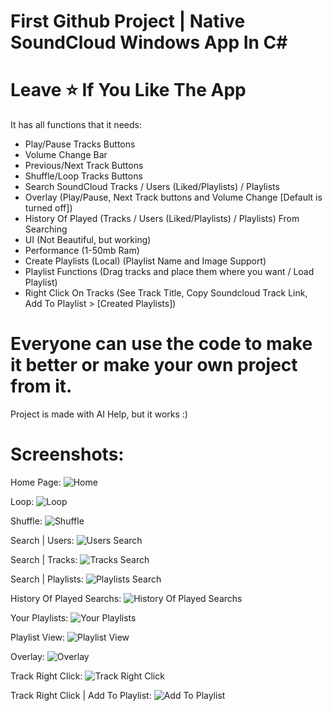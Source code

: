 
# First Github Project | Native SoundCloud Windows App In C#
# Leave ⭐ If You Like The App
It has all functions that it needs:
- Play/Pause Tracks Buttons
- Volume Change Bar
- Previous/Next Track Buttons
- Shuffle/Loop Tracks Buttons
- Search SoundCloud Tracks / Users (Liked/Playlists) / Playlists
- Overlay (Play/Pause, Next Track buttons and Volume Change [Default is turned off])
- History Of Played (Tracks / Users (Liked/Playlists) / Playlists) From Searching
- UI (Not Beautiful, but working)
- Performance (1-50mb Ram)
- Create Playlists (Local) (Playlist Name and Image Support)
- Playlist Functions (Drag tracks and place them where you want / Load Playlist)
- Right Click On Tracks (See Track Title, Copy Soundcloud Track Link, Add To Playlist > [Created Playlists])

# Everyone can use the code to make it better or make your own project from it.
Project is made with AI Help, but it works :)
# Screenshots:
Home Page:
![Home](https://i.imgur.com/IsWDePl.png)

Loop:
![Loop](https://i.imgur.com/RNREl8y.png)

Shuffle:
![Shuffle](https://i.imgur.com/47lPuaA.png)

Search | Users:
![Users Search](https://i.imgur.com/hK8jyGO.png)

Search | Tracks:
![Tracks Search](https://i.imgur.com/n0le5qd.png)

Search | Playlists:
![Playlists Search](https://i.imgur.com/Ev8GypQ.png)

History Of Played Searchs:
![History Of Played Searchs](https://i.imgur.com/cDzDpCl.png)

Your Playlists:
![Your Playlists](https://i.imgur.com/EGVdFNd.png)

Playlist View:
![Playlist View](https://i.imgur.com/OOVgzL5.png)

Overlay:
![Overlay](https://i.imgur.com/4vKOOfU.png)

Track Right Click:
![Track Right Click](https://i.imgur.com/X8TxJki.png)

Track Right Click | Add To Playlist:
![Add To Playlist](https://i.imgur.com/pEaqUpw.png)



